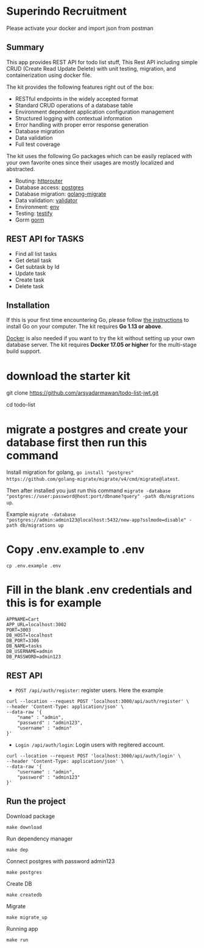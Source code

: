 # Superindo Recruitment

Please activate your docker and import json from postman

## Summary
This app provides REST API for todo list stuff, This Rest API including simple CRUD (Create Read Update Delete) with unit testing, migration, and containerization using docker file.

The kit provides the following features right out of the box:

* RESTful endpoints in the widely accepted format
* Standard CRUD operations of a database table
* Environment dependent application configuration management
* Structured logging with contextual information
* Error handling with proper error response generation
* Database migration
* Data validation
* Full test coverage

The kit uses the following Go packages which can be easily replaced with your own favorite ones
since their usages are mostly localized and abstracted. 

* Routing: [httprouter](https://github.com/julienschmidt/httprouter)
* Database access: [postgres](gorm.io/driver/postgres)
* Database migration: [golang-migrate](https://github.com/golang-migrate/migrate)
* Data validation: [validator](https://github.com/go-playground/validator/)
* Environment: [env](https://github.com/joho/godotenv)
* Testing: [testify](https://github.com/stretchr/testify)
* Gorm [gorm](https://gorm.io/)

## REST API for TASKS
- Find all list tasks
- Get detail task
- Get subtask by Id
- Update task
- Create task
- Delete task

## Installation
If this is your first time encountering Go, please follow [the instructions](https://golang.org/doc/install) to
install Go on your computer. The kit requires **Go 1.13 or above**.

[Docker](https://www.docker.com/get-started) is also needed if you want to try the kit without setting up your
own database server. The kit requires **Docker 17.05 or higher** for the multi-stage build support.



# download the starter kit
git clone https://github.com/arsyadarmawan/todo-list-jwt.git

cd todo-list

# migrate a postgres and create your database first then run this command
Install migration for golang, 
```go install "postgres" https://github.com/golang-migrate/migrate/v4/cmd/migrate@latest```.

 Then after installed you just run this command 
```migrate -database "postgres://user:password@host:port/dbname?query" -path db/migrations up```. 

Example
```migrate -database "postgres://admin:admin123@localhost:5432/new-app?sslmode=disable" -path db/migrations up```

# Copy .env.example to .env
```cp .env.example .env```

# Fill in the blank .env credentials and this is for example
```
APPNAME=Cart
APP_URL=localhost:3002
PORT=3003
DB_HOST=localhost
DB_PORT=3306
DB_NAME=tasks
DB_USERNAME=admin
DB_PASSWORD=admin123

```






## REST API
* `POST /api/auth/register`: register users. Here the example

```
curl --location --request POST 'localhost:3000/api/auth/register' \
--header 'Content-Type: application/json' \
--data-raw '{
    "name" : "admin",
    "password" : "admin123",
    "username" : "admin"
}'
```

* `Login /api/auth/login`: Login users with regitered account.

```
curl --location --request POST 'localhost:3000/api/auth/login' \
--header 'Content-Type: application/json' \
--data-raw '{
    "username" : "admin",
    "password" : "admin123"
}'
```


## Run the project
Download package
```console
make download
```

Run dependency manager

```console
make dep
```

Connect postgres with password admin123
```console
make postgres
```

Create DB
```console
make createdb
```

Migrate
```console
make migrate_up
```

Running app
```console
make run
```


